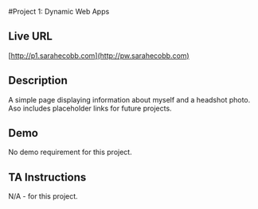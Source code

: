 #Project 1: Dynamic Web Apps  
## Live URL  
[http://p1.sarahecobb.com](http://pw.sarahecobb.com)  
## Description  
A simple page displaying information about myself and a headshot photo. Aso includes placeholder links for future projects.  
## Demo  
No demo requirement for this project.
## TA Instructions  
N/A - for this project.